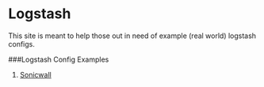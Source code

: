 # Logstash
This site is meant to help those out in need of example (real world) logstash configs. 

###Logstash Config Examples
1.  [Sonicwall](https://github.com/JonFurmanski/logstash/blob/master/examples/sonicwall.conf)
